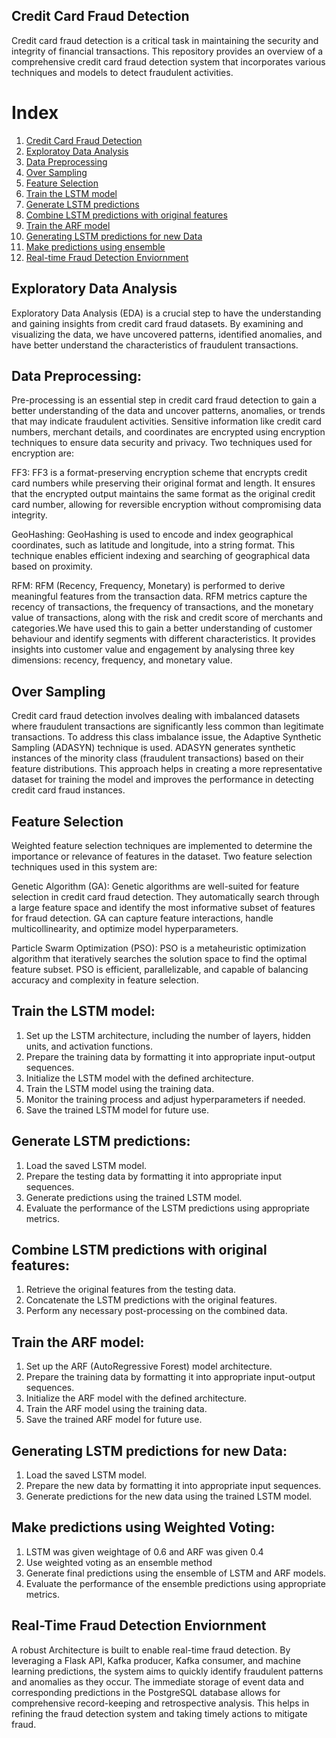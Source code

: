 ## Credit Card Fraud Detection
Credit card fraud detection is a critical task in maintaining the security and integrity of financial transactions. This repository provides an overview of a comprehensive credit card fraud detection system that incorporates various techniques and models to detect fraudulent activities.


# Index

1. [Credit Card Fraud Detection](#credit-card-fraud-detection)
2. [Exploratoy Data Analysis](#exploratory-data-analysis)
3. [Data Preprocessing](#data-preprocessing)
4. [Over Sampling](#over-sampling)
5. [Feature Selection](#feature-selection)
6. [Train the LSTM model](#train-the-lstm-model)
7. [Generate LSTM predictions](#generate-lstm-predictions)
8. [Combine LSTM predictions with original features](#combine-lstm-predictions-with-original-features)
9. [Train the ARF model](#train-the-arf-model)
10. [Generating LSTM predictions for new Data](#generating-lstm-predictions-for-new-data)
11. [Make predictions using ensemble](#make-predictions-using-ensemble)
12. [Real-time Fraud Detection Enviornment](#REAL-TIME-FRAUD-DETECTION-ENVIORNMENT)


## Exploratory Data Analysis
Exploratory Data Analysis (EDA) is a crucial step to have the understanding and gaining insights from credit card fraud datasets. By examining and visualizing the data, we have uncovered patterns, identified anomalies, and  have better understand the characteristics of fraudulent transactions.
## Data Preprocessing:
Pre-processing is an essential step in credit card fraud detection to gain a better understanding of the data and uncover patterns, anomalies, or trends that may indicate fraudulent activities. Sensitive information like credit card numbers, merchant details, and coordinates are encrypted using encryption techniques to ensure data security and privacy. Two techniques used for encryption are:

FF3: FF3 is a format-preserving encryption scheme that encrypts credit card numbers while preserving their original format and length. It ensures that the encrypted output maintains the same format as the original credit card number, allowing for reversible encryption without compromising data integrity.

GeoHashing: GeoHashing is used to encode and index geographical coordinates, such as latitude and longitude, into a string format. This technique enables efficient indexing and searching of geographical data based on proximity.

RFM: RFM (Recency, Frequency, Monetary) is performed to derive meaningful features from the transaction data. RFM metrics capture the recency of transactions, the frequency of transactions, and the monetary value of transactions, along with the risk and credit score of merchants and categories.We have used this to gain a better understanding of customer behaviour and identify segments with different characteristics. It provides insights into customer value and engagement by analysing three key dimensions: recency, frequency, and monetary value.

## Over Sampling
Credit card fraud detection involves dealing with imbalanced datasets where fraudulent transactions are significantly less common than legitimate transactions. To address this class imbalance issue, the Adaptive Synthetic Sampling (ADASYN) technique is used. ADASYN generates synthetic instances of the minority class (fraudulent transactions) based on their feature distributions. This approach helps in creating a more representative dataset for training the model and improves the performance in detecting credit card fraud instances.

## Feature Selection

Weighted feature selection techniques are implemented to determine the importance or relevance of features in the dataset. Two feature selection techniques used in this system are:

Genetic Algorithm (GA): Genetic algorithms are well-suited for feature selection in credit card fraud detection. They automatically search through a large feature space and identify the most informative subset of features for fraud detection. GA can capture feature interactions, handle multicollinearity, and optimize model hyperparameters.

Particle Swarm Optimization (PSO): PSO is a metaheuristic optimization algorithm that iteratively searches the solution space to find the optimal feature subset. PSO is efficient, parallelizable, and capable of balancing accuracy and complexity in feature selection.

## Train the LSTM model:
1. Set up the LSTM architecture, including the number of layers, hidden units, and activation functions.
2. Prepare the training data by formatting it into appropriate input-output sequences.
3. Initialize the LSTM model with the defined architecture.
4. Train the LSTM model using the training data.
5. Monitor the training process and adjust hyperparameters if needed.
6. Save the trained LSTM model for future use.

## Generate LSTM predictions:
1. Load the saved LSTM model.
2. Prepare the testing data by formatting it into appropriate input sequences.
3. Generate predictions using the trained LSTM model.
4. Evaluate the performance of the LSTM predictions using appropriate metrics.

## Combine LSTM predictions with original features:
1. Retrieve the original features from the testing data.
2. Concatenate the LSTM predictions with the original features.
3. Perform any necessary post-processing on the combined data.

## Train the ARF model:
1. Set up the ARF (AutoRegressive Forest) model architecture.
2. Prepare the training data by formatting it into appropriate input-output sequences.
3. Initialize the ARF model with the defined architecture.
4. Train the ARF model using the training data.
5. Save the trained ARF model for future use.

## Generating LSTM predictions for new Data:
1. Load the saved LSTM model.
2. Prepare the new data by formatting it into appropriate input sequences.
3. Generate predictions for the new data using the trained LSTM model.


## Make predictions using Weighted Voting:
1. LSTM was given weightage of 0.6 and ARF was given 0.4
2. Use weighted voting as an ensemble method
3. Generate final predictions using the ensemble of LSTM and ARF models.
4. Evaluate the performance of the ensemble predictions using appropriate metrics.


## Real-Time Fraud Detection Enviornment
A robust Architecture is built to enable real-time fraud detection. By leveraging a Flask API, Kafka producer, Kafka consumer, and machine learning predictions, the system aims to quickly identify fraudulent patterns and anomalies as they occur. The immediate storage of event data and corresponding predictions in the PostgreSQL database allows for comprehensive record-keeping and retrospective analysis. This helps in refining the fraud detection system and taking timely actions to mitigate fraud.


